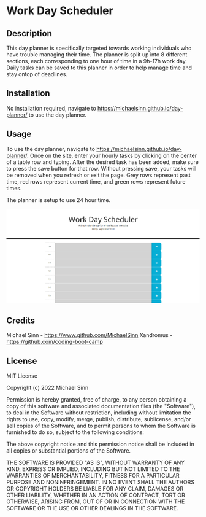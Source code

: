 # Work Day Scheduler

## Description

This day planner is specifically targeted towards working individuals who have trouble managing their time. The planner is split up into 8 different sections, each corresponding to one hour of time in a 9h-17h work day. Daily tasks can be saved to this planner in order to help manage time and stay ontop of deadlines.

## Installation

No installation required, navigate to https://michaelsinn.github.io/day-planner/ to use the day planner.

## Usage

To use the day planner, navigate to https://michaelsinn.github.io/day-planner/. Once on the site, enter your hourly tasks by clicking on the center of a table row and typing. After the desired task has been added, make sure to press the save button for that row. Without pressing save, your tasks will be removed when you refresh or exit the page. Grey rows represent past time, red rows represent current time, and green rows represent future times.

The planner is setup to use 24 hour time.

![A screenshot of the day planner](assets/images/screenshot.PNG)

## Credits

Michael Sinn - https://www.github.com/MichaelSinn
Xandromus - https://github.com/coding-boot-camp

## License

MIT License

Copyright (c) 2022 Michael Sinn

Permission is hereby granted, free of charge, to any person obtaining a copy
of this software and associated documentation files (the "Software"), to deal
in the Software without restriction, including without limitation the rights
to use, copy, modify, merge, publish, distribute, sublicense, and/or sell
copies of the Software, and to permit persons to whom the Software is
furnished to do so, subject to the following conditions:

The above copyright notice and this permission notice shall be included in all
copies or substantial portions of the Software.

THE SOFTWARE IS PROVIDED "AS IS", WITHOUT WARRANTY OF ANY KIND, EXPRESS OR
IMPLIED, INCLUDING BUT NOT LIMITED TO THE WARRANTIES OF MERCHANTABILITY,
FITNESS FOR A PARTICULAR PURPOSE AND NONINFRINGEMENT. IN NO EVENT SHALL THE
AUTHORS OR COPYRIGHT HOLDERS BE LIABLE FOR ANY CLAIM, DAMAGES OR OTHER
LIABILITY, WHETHER IN AN ACTION OF CONTRACT, TORT OR OTHERWISE, ARISING FROM,
OUT OF OR IN CONNECTION WITH THE SOFTWARE OR THE USE OR OTHER DEALINGS IN THE
SOFTWARE.